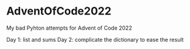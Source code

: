# AdventOfCode2022
My bad Pyhton attempts for Advent of Code 2022

Day 1: list and sums
Day 2: complicate the dictionary to ease the result
